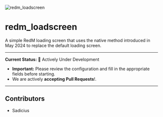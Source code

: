 ![redm_loadscreen](https://cdn.discordapp.com/attachments/1333812930810216581/1375020538333892689/image.png?ex=68302b2a&is=682ed9aa&hm=e02f39ae839c83eda101eae6d237c62759a2c71e7a851a4d07141efc3a0f2e08&format=webp&quality=lossless&width=1536&height=864 "redm_loadscreen")

# redm_loadscreen

A simple RedM loading screen that uses the native method introduced in May 2024 to replace the default loading screen.

---

**Current Status:** :construction: Actively Under Development

*    **Important:** Please review the configuration and fill in the appropriate fields before starting.
*   We are actively **accepting Pull Requests**!.

---

## Contributors

*   Sadicius
